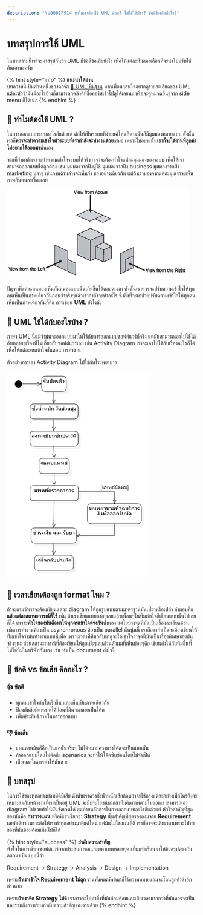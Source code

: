 ```yaml
---
description: "\U0001F914 ทำไมเราต้องใช้ UML ด้วย? ไม่ใช้ได้ป่าว? ข้อดีข้อเสียคือไร?"
---
```


# บทสรุปการใช้ UML

ในบทความนี้เราจะมาสรุปกันว่า UML มีข้อดีข้อเสียยังไง เพื่อให้แต่ละทีมลองเลือกที่จะนำไปปรับใช้กันเอานะครับ

{% hint style="info" %}
**แนะนำให้อ่าน**  
บทความนี้เป็นส่วนหนึ่งของคอร์ส [👶 UML พื้นฐาน](https://saladpuk.gitbook.io/learn/basic/uml) หากเพื่อนๆสนใจอยากดูรายละเอียดของ UML แต่ละตัวว่ามันมีอะไรบ้างก็สามารถกดลิงค์ที่ชื่อคอร์สเข้าไปดูได้เลยนะ หรือจะดูหมวดอื่นๆจาก side menu ก็ได้เน่อ
{% endhint %}

## 🤔 ทำไมต้องใช้ UML ?

ในการออกแบบระบบอะไรก็แล้วแต่ ต่อให้เป็นระบบที่ง่ายแค่ไหนก็ตามมันก็มีมุมมองหลายแบบ ดังนั้นเราก็**ควรจะทำความเข้าใจตัวระบบที่เรากำลังจะทำงานด้วย**เสมอ เพราะไม่อย่างนั้น**เราก็จะได้งานที่ลูกค้าไม่อยากได้ออกมา**นั่นเอง

จากที่ว่ามาถ้าเราจะทำความเข้าใจระบบได้จริงๆ เราจะต้องทำใจแต่ละมุมมองของระบบ เพื่อให้เราสามารถออกแบบได้ถูกต้อง เช่น มุมมองจากฝั่งผู้ใช้ มุมมองจากฝั่ง business มุมมองจากฝั่ง marketing บลาๆ เช่นภาพด้านล่างจะเห็นว่า ของอย่างเดียวกัน แต่ถ้าเรามองจากแต่ละมุมเราจะเห็นภาพกันคนละเรื่องเลย

![](../../.gitbook/assets/image%20%2845%29.png)

ปัญหาที่แต่ละคนมองเห็นกันคนละแบบนั้นเกิดขึ้นได้ตลอดเวลา ดังนั้นเราควรจะปรับความเข้าใจให้ทุกคนเห็นเป็นภาพเดียวกันก่อนว่าจริงๆแล้วเรากำลังจะทำอะไร ซึ่งสิ่งที่จะมาช่วยปรับความเข้าใจให้ทุกคนเห็นเป็นภาพเดียวกันก็คือ การเขียน **UML** ยังไงล่ะ

## 🤔 UML ใช้ได้กับอะไรบ้าง ?

ภาษา UML นี้แม้ว่ามันจะออกแบบมาให้ใช้กับการออกแบบซอฟต์แวร์ก็จริง แต่มันสามารถเอาไปใช้ได้กับหลายๆเรื่องที่ไม่เกี่ยวกับซอฟต์แวร์เลย เช่น Activity Diagram เราจะเอาไปใช้กับเรื่องอะไรก็ได้ เพื่อให้แต่ละคนเข้าใจขั้นตอนการทำงาน

ตัวอย่างการเอา Activity Diagram ไปใช้กับโรงพยาบาล

![&#xE21;&#xE2D;&#xE07;&#xE20;&#xE32;&#xE1E;&#xE44;&#xE21;&#xE48;&#xE0A;&#xE31;&#xE14;&#xE01;&#xE14;&#xE40;&#xE1E;&#xE37;&#xE48;&#xE2D;&#xE02;&#xE22;&#xE32;&#xE22;&#xE14;&#xE39;&#xE44;&#xE14;&#xE49;&#xE19;&#xE30;](../../.gitbook/assets/image%20%28536%29.png)

## 🤔 เวลาเขียนต้องถูก format ไหม ?

ถ้าจะถามว่าเราจะต้องเขียนแต่ละ diagram ให้ถูกรูปแบบตามมาตรฐานมันเป๊ะๆหรือเปล่า คำตอบคือ **แล้วแต่ละสถานะการณ์ที่ใช้** เช่น ถ้าเราเขียนแบบกากๆเลยแล้วเพื่อนๆในทีมเข้าใจก็เขียนแบบนั้นไปเลยก็ได้ เพราะ**หัวใจของมันคือทำให้ทุกคนเข้าใจตรงกัน**นั่นเอง แต่ใยบางจุดที่มันเป็นเรื่องละเอียดอ่อน เช่นการทำงานต้องเป็น asynchronous ต้องเป็น parallel นั่นนู่นนี่ เราก็อาจจำเป็นจะต้องเขียนให้ทีมเข้าใจว่ามันทำงานแบบนี้เพื่อ เพราะเวลาที่ทีมกลับมาดูจะได้เข้าใจว่าจุดนี้มันเป็นเรื่องพิเศษของมันจริงๆนะ ส่วนสถานะการณ์ที่ต้องเขียนให้ถูกเป๊ะๆเลยส่วนตัวผมที่เห็นบ่อยๆคือ เขียนส่งให้กับทีมอื่นที่ไม่ใช่ทีมในบริษัทกันเอง เช่น ทำเป็น document ส่งไรงี้

## 🤔 ข้อดี vs ข้อเสีย คืออะไร ?

### 👍 ข้อดี

* ทุกคนเข้าใจกันได้เร็วขึ้น และเห็นเป็นภาพเดียวกัน
* ป้องกันข้อผิดพลาดได้ก่อนที่มันจะกลายเป็นโค้ด
* เพิ่มประสิทธิภาพในการออกแบบ

### 👎 ข้อเสีย

* แผนภาพมันก็คือเป็นแค่นั้นจริงๆ ไม่ได้หมายความว่าโค้ดจะเป็นแบบนั้น
* ถ้าออกแบบโดยไม่คิดถึง scenarios จะทำให้โค้ดซับซ้อนโดยไม่จำเป็น
* เสียเวลาในการทำให้มันสวย

## 🎯 บทสรุป

ในการใช้ของทุกอย่างย่อมมีดีมีเสีย ดังนั้นเราควรชั่งน้ำหนักเสียก่อนว่าจะใช้ของแต่ละอย่างเมื่อไหร่ถึงจะเหมาะสมกับหน้างานที่เราเป็นอยู่ UML จะมีประโยชน์มากถ้าทีมคิดภาพตามไม่ออกเราสามารถเอา diagram ไปช่วยทำให้มันชัดเจนได้ สุดท้ายหลักการในการออกแบบอะไรก็แล้วแต่ หัวใจสำคัญที่สุดของมันคือ **การวางแผน** หรือที่เราเรียกว่า **Strategy** นั้นสำคัญที่สุดรองลงมจาก **Requirement** เลยทีเดียว เพราะต่อให้เราทำทุกอย่างมาดีแค่ไหน แต่มันไม่ใช่แผนที่ดี เราก็อาจจะเสียเวลาเพราะไปทำของที่มันอ้อมค้อมเกินไปก็ได้

{% hint style="success" %}
**ลำดับความสำคัญ**  
หัวใจในการเขียนซอฟต์แวร์จากประสบการณ์และมหาเทพหลายๆคนที่ผมร่ำเรียนมาให้ข้อสรุปตรงกันออกมาเป็นแบบนี้ว่า

Requirement → Strategy → Analysis → Design → Implementation

เพราะ**ถ้าเราเข้าใจ Requirement ไม่ถูก** งานทั้งหมดที่ทำมาก็ไร้ความหมายแถมจะโดนลูกค้าด่าอีกต่างหาก

เพราะ**ถ้าเราคิด Strategy ไม่ดี** เราอาจจะไปทำสิ่งที่มันอ้อมค้อมและเสียเวลามากกว่าที่มันควรจะเป็น และรวมถึงการเรียงลำดับความสำคัญของงานด้วย
{% endhint %}

